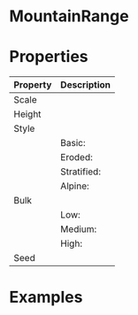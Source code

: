 # MountainRange


# Properties


| Property | Description| 
| -------- | -----------|
| Scale |  |
| Height |  |
| Style |  |
| | Basic: <desc> |
| | Eroded: <desc> |
| | Stratified: <desc> |
| | Alpine: <desc> |
| Bulk |  |
| | Low: <desc> |
| | Medium: <desc> |
| | High: <desc> |
| Seed |  |




# Examples
